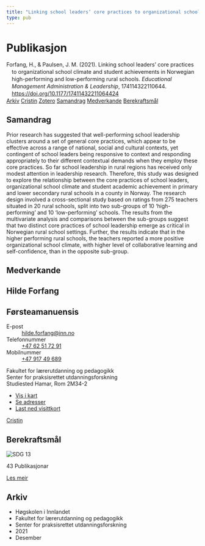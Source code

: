 ```yaml
---
title: "Linking school leaders’ core practices to organizational school climate and student achievements in Norwegian high-performing and low-performing rural schools"
type: pub
---
```

<h1>Publikasjon</h1>
<article id="csl-bib-container-DPSQ9I79" class="csl-bib-container">
  <div class="csl-bib-body" style="line-height: 1.35; padding-left: 1em; text-indent:-1em;">
  <div class="csl-entry">Forfang, H., &amp; Paulsen, J. M. (2021). Linking school leaders&#x2019; core practices to organizational school climate and student achievements in Norwegian high-performing and low-performing rural schools. <i>Educational Management Administration &amp; Leadership</i>, 174114322110644. <a href="https://doi.org/10.1177/17411432211064424">https://doi.org/10.1177/17411432211064424</a></div>
</div>
  <div class="csl-bib-buttons">
    <a href="#taxonomy-article-DPSQ9I79" class="csl-bib-button">Arkiv</a>
    <a href="https://app.cristin.no/results/show.jsf?id=1969654" alt="Cristin URL" class="csl-bib-button">Cristin</a>
    <a href="http://zotero.org/groups/5022929/items/DPSQ9I79" alt="Zotero URL" class="csl-bib-button">Zotero</a>
    <a href="#abstract-article-DPSQ9I79" class="csl-bib-button">Samandrag</a>
    <a href="#contributors-article-DPSQ9I79" class="csl-bib-button">Medverkande</a>
    <a href="#sdg-article-DPSQ9I79" class="csl-bib-button">Berekraftsmål</a>
  </div>
  <div id="csl-bib-meta-container-DPSQ9I79"></div>
</article>
<div id="csl-bib-meta-DPSQ9I79" class="csl-bib-meta">
  <article id="abstract-article-DPSQ9I79" class="abstract-article">
    <h1>Samandrag</h1>
    Prior research has suggested that well-performing school leadership clusters around a set of general core practices, which appear to be effective across a range of national, social and cultural contexts, yet contingent of school leaders being responsive to context and responding appropriately to their different contextual demands when they employ these core practices. So far school leadership in rural regions has received only modest attention in leadership research. Therefore, this study was designed to explore the relationship between the core practices of school leaders, organizational school climate and student academic achievement in primary and lower secondary rural schools in a county in Norway. The research design involved a cross-sectional study based on ratings from 275 teachers situated in 20 rural schools, split into two sub-groups of 10 ‘high-performing’ and 10 ‘low-performing’ schools. The results from the multivariate analysis and comparisons between the sub-groups suggest that two distinct core practices of school leadership emerge as critical in Norwegian rural school settings. Further, the results indicate that in the higher performing rural schools, the teachers reported a more positive organizational school climate, with higher level of collaborative learning and self-confidence, than in the opposite sub-group.
  </article>
  <article id="contributors-article-DPSQ9I79" class="contributors-article">
    <h1>Medverkande</h1>
    <div class="personas">
<div class="vrtx-hinn-person-card">
<div class="photo">
<i class="lar la-user-circle missing-person"></i>
</div>
<div class="info">
<hgroup><h1>Hilde Forfang</h1>
<h2>Førsteamanuensis</h2>
</hgroup><dl>
<dt>E-post</dt>
<dd>
<a href="mailto:hilde.forfang@inn.no">hilde.forfang@inn.no</a>
</dd>
<dt>Telefonnummer</dt>
<dd><a href="tel:+4762517291">
+47 62 51 72 91
</a></dd>
<dt>Mobilnummer</dt>
<dd><a href="tel:+4791749689">
+47 917 49 689
</a></dd>
</dl>
<p>
Fakultet for lærerutdanning og pedagogikk<br>
Senter for praksisrettet utdanningsforskning<br>
Studiested Hamar,
Rom 2M34-2
</p>
<ul class="vrtx-hinn-links">
<li><a href="https://www.google.com/maps?q=60.79582,11.07304">Vis i kart</a></li>
<li><a href="https://www.inn.no/finn-en-ansatt/hilde-forfang.html#vrtx-hinn-addresses">Se adresser</a></li>
<li><a href="https://www.inn.no/finn-en-ansatt/hilde-forfang.html?vrtx=vcf">Last ned visittkort</a></li>
</ul>
</div>
</div>
<a href="https://app.cristin.no/persons/show.jsf?id=623969" alt="Cristin URL" class="personas-cristin">Cristin</a>
</div>
  </article>
  <article id="sdg-article-DPSQ9I79" class="sdg-article">
    <h1>Berekraftsmål</h1>
    <div class="sdg-container"><div id="sdg13" class="sdg">
<img src="{{< params subfolder >}}images/sdg/sdg13_no.png" class="image" alt="SDG 13">
<div class="sdg-overlay">
<p class="sdg-publication-count"><span>43</span> Publikasjonar</p>
<p><a href="https://www.fn.no/om-fn/fns-baerekraftsmaal/stoppe-klimaendringene?lang=nno-NO" class="sdg-read-more">Les meir</a></p>
</div>
</div></div>
  </article>
  <article id="taxonomy-article-DPSQ9I79" class="taxonomy-article">
    <h1>Arkiv</h1>
    <ul>
      <li>Høgskolen i Innlandet</li>
      <li>Fakultet for lærerutdanning og pedagogikk</li>
      <li>Senter for praksisrettet utdanningsforskning</li>
      <li>2021</li>
      <li>Desember</li>
    </ul>
  </article>
</div>
